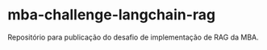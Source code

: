 # mba-challenge-langchain-rag
Repositório para publicação do desafio de implementação de RAG da MBA. 
